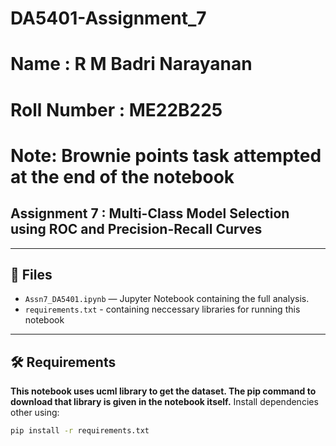 # DA5401-Assignment_7
# Name : R M Badri Narayanan
# Roll Number : ME22B225

# Note: Brownie points task attempted at the end of the notebook


## Assignment 7 : Multi-Class Model Selection using ROC and Precision-Recall Curves

---

## 📂 Files
- `Assn7_DA5401.ipynb` — Jupyter Notebook containing the full analysis.  
- `requirements.txt` - containing neccessary libraries for running this notebook

---

## 🛠️ Requirements
**This notebook uses ucml library to get the dataset. The pip command to download that library is given in the notebook itself.**
Install dependencies other using:

```bash
pip install -r requirements.txt



